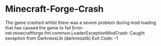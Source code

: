 # Minecraft-Forge-Crash
The game crashed whilst there was a severe problem during mod loading that has caused the game to fail Error: net.minecraftforge.fml.common.LoaderExceptionModCrash: Caught exception from DarknessLib (darknesslib) Exit Code: -1
